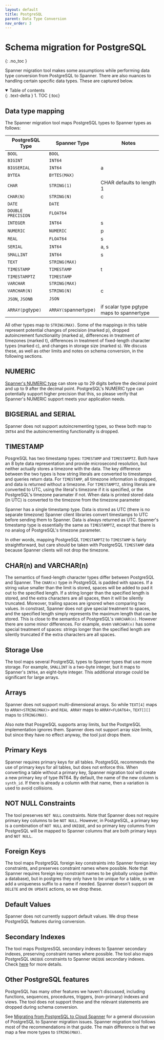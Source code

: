 ```yaml
---
layout: default
title: PostgreSQL
parent: Data Type Conversion
nav_order: 3
---
```


# Schema migration for PostgreSQL
{: .no_toc }

Spanner migration tool makes some assumptions while performing data type conversion from PostgreSQL to Spanner.
There are also nuances to handling certain specific data types. These are captured below.

<details open markdown="block">
  <summary>
    Table of contents
  </summary>
  {: .text-delta }
1. TOC
{:toc}
</details>

## Data type mapping

The Spanner migration tool maps PostgreSQL types to Spanner types as follows:

| PostgreSQL Type    | Spanner Type           | Notes                                     |
| ------------------ | ---------------------- | ----------------------------------------- |
| `BOOL`             | `BOOL`                 |                                           |
| `BIGINT`           | `INT64`                |                                           |
| `BIGSERIAL`        | `INT64`                | a                                         |
| `BYTEA`            | `BYTES(MAX)`           |                                           |
| `CHAR`             | `STRING(1)`            | CHAR defaults to length 1                 |
| `CHAR(N)`          | `STRING(N)`            | c                                         |
| `DATE`             | `DATE`                 |                                           |
| `DOUBLE PRECISION` | `FLOAT64`              |                                           |
| `INTEGER`          | `INT64`                | s                                         |
| `NUMERIC`          | `NUMERIC`              | p                                         |
| `REAL`             | `FLOAT64`              | s                                         |
| `SERIAL`           | `INT64`                | a, s                                      |
| `SMALLINT`         | `INT64`                | s                                         |
| `TEXT`             | `STRING(MAX)`          |                                           |
| `TIMESTAMP`        | `TIMESTAMP`            | t                                         |
| `TIMESTAMPTZ`      | `TIMESTAMP`            |                                           |
| `VARCHAR`          | `STRING(MAX)`          |                                           |
| `VARCHAR(N)`       | `STRING(N)`            | c                                         |
| `JSON`, `JSONB`    | `JSON`                 |                                           |
| `ARRAY(`pgtype`)`  | `ARRAY(`spannertype`)` | if scalar type pgtype maps to spannertype |

All other types map to `STRING(MAX)`. Some of the mappings in this table
represent potential changes of precision (marked p), dropped autoincrement
functionality (marked a), differences in treatment of timezones (marked t),
differences in treatment of fixed-length character types (marked c), and changes
in storage size (marked s). We discuss these, as well as other limits and notes
on schema conversion, in the following sections.

## NUMERIC

[Spanner's NUMERIC
type](https://cloud.google.com/spanner/docs/data-types#decimal_type) can store
up to 29 digits before the decimal point and up to 9 after the decimal point.
PostgreSQL's NUMERIC type can potentially support higher precision that this, so
please verify that Spanner's NUMERIC support meets your application needs.

## BIGSERIAL and SERIAL

Spanner does not support autoincrementing types, so these both map to `INT64`
and the autoincrementing functionality is dropped.

## TIMESTAMP

PosgreSQL has two timestamp types: `TIMESTAMP` and `TIMESTAMPTZ`. Both have an 8
byte data representation and provide microsecond resolution, but neither
actually stores a timezone with the data. The key difference between the two
types is how string literals are converted to timestamps and queries return
data. For `TIMESTAMP`, all timezone information is dropped, and data is returned
without a timezone. For `TIMESTAMPTZ`, string literals are converted to UTC,
using the literal's timezone if it is specified, or the PostgreSQL's timezone
paramater if not. When data is printed stored data (in UTC) is converted to the
timezone from the timezone parameter

Spanner has a single timestamp type. Data is stored as UTC (there is no separate
timezone) Spanner client libraries convert timestamps to UTC before sending them
to Spanner. Data is always returned as UTC. Spanner's timestamp type is
essentially the same as `TIMESTAMPTZ`, except that there is no analog of
PostgreSQL's timezone parameter.

In other words, mapping PostgreSQL `TIMESTAMPTZ` to `TIMESTAMP` is fairly
straightforward, but care should be taken with PostgreSQL `TIMESTAMP` data
because Spanner clients will not drop the timezone.

## CHAR(n) and VARCHAR(n)

The semantics of fixed-length character types differ between PostgreSQL and
Spanner. The `CHAR(n)` type in PostgreSQL is padded with spaces. If a string
value smaller than the limit is stored, spaces will be added to pad it out to
the specified length. If a string longer than the specified length is stored,
and the extra characters are all spaces, then it will be silently
truncated. Moreover, trailing spaces are ignored when comparing two values. In
constrast, Spanner does not give special treatment to spaces, and the specified
length simply represents the maximum length that can be stored. This is close to
the semantics of PostgreSQL's `VARCHAR(n)`. However there are some minor
differences. For example, even `VARCHAR(n)` has some special treatment of
spaces: strings longer than the specified length are silently truncated if the
extra characters are all spaces.

## Storage Use

The tool maps several PostgreSQL types to Spanner types that use more storage.
For example, `SMALLINT` is a two-byte integer, but it maps to Spanner's `INT64`,
an eight-byte integer. This additional storage could be significant for large
arrays.

## Arrays

Spanner does not support multi-dimensional arrays. So while `TEXT[4]` maps to
`ARRAY<STRING(MAX)>` and `REAL ARRAY` maps to `ARRAY<FLOAT64>`, `TEXT[][]` maps
to `STRING(MAX)`.

Also note that PosgreSQL supports array limits, but the PostgreSQL
implementation ignores them. Spanner does not support array size limits, but
since they have no effect anyway, the tool just drops them.

## Primary Keys

Spanner requires primary keys for all tables. PostgreSQL recommends the use of
primary keys for all tables, but does not enforce this. When converting a table
without a primary key, Spanner migration tool will create a new primary key of type
INT64. By default, the name of the new column is `synth_id`. If there is already
a column with that name, then a variation is used to avoid collisions.

## NOT NULL Constraints

The tool preserves `NOT NULL` constraints. Note that Spanner does not require
primary key columns to be `NOT NULL`. However, in PostgreSQL, a primary key is a
combination of `NOT NULL` and `UNIQUE`, and so primary key columns from
PostgreSQL will be mapped to Spanner columns that are both primary keys and `NOT NULL`.

## Foreign Keys

The tool maps PostgreSQL foreign key constraints into Spanner foreign key constraints, and
preserves constraint names where possible. Note that Spanner requires foreign key
constraint names to be globally unique (within a database), but in postgres they only
have to be unique for a table, so we add a uniqueness suffix to a name if needed.
Spanner doesn't support `ON DELETE` and `ON UPDATE` actions, so we drop these.

## Default Values

Spanner does not currently support default values. We drop these
PostgreSQL features during conversion.

## Secondary Indexes

The tool maps PostgresSQL secondary indexes to Spanner secondary indexes, preserving
constraint names where possible. The tool also maps PostgreSQL `UNIQUE` constraints to
Spanner `UNIQUE` secondary indexes. Check [here](https://cloud.google.com/spanner/docs/migrating-postgres-spanner#indexes)
for more details.

## Other PostgreSQL features

PostgreSQL has many other features we haven't discussed, including functions,
sequences, procedures, triggers, (non-primary) indexes and views. The tool does
not support these and the relevant statements are dropped during schema
conversion.

See
[Migrating from PostgreSQL to Cloud Spanner](https://cloud.google.com/spanner/docs/migrating-postgres-spanner)
for a general discussion of PostgreSQL to Spanner migration issues.
Spanner migration tool follows most of the recommendations in that guide. The main
difference is that we map a few more types to `STRING(MAX)`.
